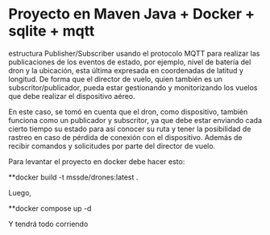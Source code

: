 # Proyecto en Maven Java + Docker + sqlite + mqtt
estructura Publisher/Subscriber usando el protocolo MQTT para realizar las publicaciones de los eventos de estado, por ejemplo, nivel de batería del dron y la ubicación, esta última expresada en coordenadas de latitud y longitud. De forma que el director de vuelo, quien también es un subscritor/publicador, pueda estar gestionando y monitorizando los vuelos que debe realizar el dispositivo aéreo. 

En este caso, se tomó en cuenta que el dron, como dispositivo, también funciona como un publicador y subscritor, ya que debe estar enviando cada cierto tiempo su estado para así conocer su ruta y tener la posibilidad de rastreo en caso de pérdida de conexión con el dispositivo. Además de recibir comandos y solicitudes por parte del director de vuelo. 

Para levantar el proyecto en docker debe hacer esto:

**docker build -t mssde/drones:latest .

Luego,  

**docker compose up -d

Y tendrá todo corriendo
